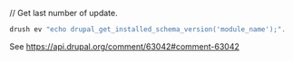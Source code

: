 // Get last number of update.
```php
drush ev "echo drupal_get_installed_schema_version('module_name');".
```
See https://api.drupal.org/comment/63042#comment-63042
